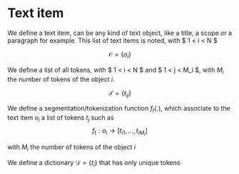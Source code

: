 # Text item

We define a text item, can be any kind of text object, like a title, a scope or a paragraph for example.
This list of text items is noted, with $ 1 < i < N $

$$
\mathcal{O} = \{ o_i \}
$$

We define a list of all tokens, with $ 1 < i < N $ and $ 1 < j < M_i $, with $M_i$ the number of tokens of the object $i$.

$$
\mathcal{T} = \{ t_{ij} \}
$$

We define a segmentation/tokenization function $f_t(.)$, which associate to the text item $o_i$ a list of tokens $t_j$ such as
$$
f_t: o_i \rightarrow [t_{i1}, ..., t_{iM_i}]
$$

with $M_i$ the number of tokens of the object $i$

We define a dictionary $\mathcal{D} = \{ t_i \}$ that has only unique tokens